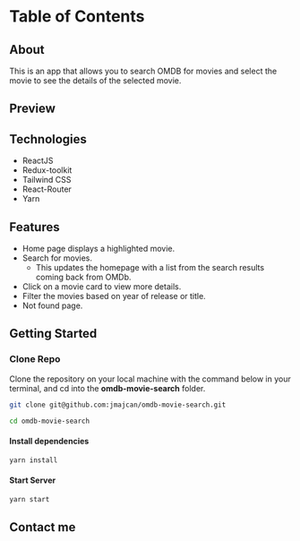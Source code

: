 # Table of Contents

## About

This is an app that allows you to search OMDB for movies and select the movie to see the details of the selected movie.

## Preview


## Technologies
- ReactJS
- Redux-toolkit
- Tailwind CSS
- React-Router
- Yarn

## Features
- Home page displays a highlighted movie.
- Search for movies.
	- This updates the homepage with a list from the search results coming back from OMDb.
- Click on a movie card to view more details.
- Filter the movies based on year of release or title.
- Not found page.

## Getting Started
### Clone Repo
Clone the repository on your local machine with the command below in your terminal, and cd into the **omdb-movie-search** folder.

```sh
git clone git@github.com:jmajcan/omdb-movie-search.git

cd omdb-movie-search
```

#### Install dependencies
```sh
yarn install
```

#### Start Server
```sh
yarn start
```

## Contact me

